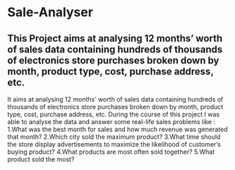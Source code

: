 # Sale-Analyser
## This Project aims at analysing 12 months’ worth of sales data containing hundreds of thousands of electronics store purchases broken down by month, product type, cost, purchase address, etc.

It aims at analysing 12 months’ worth of sales data containing hundreds of thousands of electronics store purchases broken down by month, product type, cost, purchase address, etc. During the course of this project I was able to analyse the data and answer some real-life sales problems like :
1.What was the best month for sales and how much revenue was generated that month?
2.Which city sold the maximum product?
3.What time should the store display advertisements to maximize the likelihood of customer’s buying product?
4.What products are most often sold together?
5.What product sold the most?
